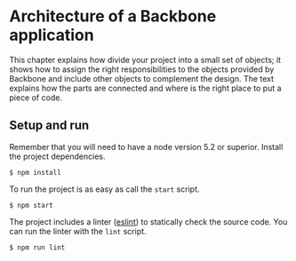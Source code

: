 Architecture of a Backbone application
===================
This chapter explains how divide your project into a small set of objects; it shows how to assign the right responsibilities to the objects provided by Backbone and include other objects to complement the design. The text explains how the parts are connected and where is the right place to put a piece of code.

Setup and run
---
Remember that you will need to have a node version 5.2 or superior. Install the project dependencies.

    $ npm install

To run the project is as easy as call the `start` script.

    $ npm start

The project includes a linter ([eslint](http://eslint.org/)) to statically check the source code. You can run the linter with the `lint` script.

    $ npm run lint

